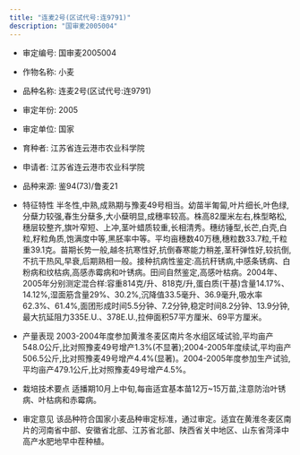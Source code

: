 ```yaml
---
title: "连麦2号(区试代号:连9791)"
description: "国审麦2005004"
---
```

* 审定编号:  国审麦2005004

*  作物名称:  小麦

*  品种名称:  连麦2号(区试代号:连9791)

*  审定年份:  2005

*  审定单位:  国家

* 育种者:  江苏省连云港市农业科学院

*  申请者:  江苏省连云港市农业科学院

*  品种来源:  鉴94(73)/鲁麦21

*  特征特性
半冬性,中熟,成熟期与豫麦49号相当。幼苗半匍匐,叶片细长,叶色绿,分蘖力较强,春生分蘖多,大小蘖明显,成穗率较高。株高82厘米左右,株型略松,穗层较整齐,旗叶窄短、上冲,茎叶蜡质较重,长相清秀。穗纺锤型,长芒,白壳,白粒,籽粒角质,饱满度中等,黑胚率中等。平均亩穗数40万穗,穗粒数33.7粒,千粒重39.1克。苗期长势一般,越冬抗寒性好,抗倒春寒能力稍差,茎秆弹性好,较抗倒,不抗干热风,早衰,后期熟相一般。接种抗病性鉴定:高抗秆锈病,中感条锈病、白粉病和纹枯病,高感赤霉病和叶锈病。田间自然鉴定,高感叶枯病。2004年、2005年分别测定混合样:容重814克/升、818克/升,蛋白质(干基)含量14.17%、14.12%,湿面筋含量29%、30.2%,沉降值33.5毫升、36.9毫升,吸水率62.3%、61.4%,面团形成时间5.5分钟、7.2分钟,稳定时间8.2分钟、13.9分钟,最大抗延阻力335E.U.、378E.U.,拉伸面积57平方厘米、69平方厘米。

*  产量表现
2003-2004年度参加黄淮冬麦区南片冬水组区域试验,平均亩产548.0公斤,比对照豫麦49号增产1.3%(不显著);2004-2005年度续试,平均亩产506.5公斤,比对照豫麦49号增产4.4%(显著)。2004-2005年度参加生产试验,平均亩产479.1公斤,比对照豫麦49号增产4.5%。

*  栽培技术要点
适播期10月上中旬,每亩适宜基本苗12万~15万苗,注意防治叶锈病、叶枯病和赤霉病。

*  审定意见
该品种符合国家小麦品种审定标准，通过审定。适宜在黄淮冬麦区南片的河南省中部、安徽省北部、江苏省北部、陕西省关中地区、山东省菏泽中高产水肥地早中茬种植。

